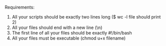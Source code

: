 Requirements:
1. All your scripts should be exactly two lines long ($ wc -l file should print 2)
2. All your files should end with a new line (\n)
3. The first line of all your files should be exactly #!/bin/bash
4. All your files must be executable (chmod u+x filename)
